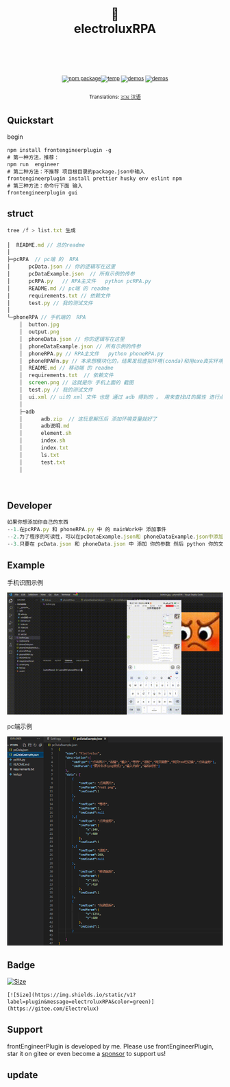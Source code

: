 <div align="center"><h1>
<br/>
🔨 
<br />
electroluxRPA
<br /><br />
</h1>
<sup>
<br />
<br />
<a href="none"><img src="https://img.shields.io/static/v1?label=version&message=v1.0.0&color=blue" alt="npm package" /></a><a href=https://space.bilibili.com/286773126><img src="https://img.shields.io/static/v1?label=Bili&message=Electrolux&color=pink" alt="temp" /></a>
<a href="none">   <img src="https://img.shields.io/static/v1?label=Author&message=Electrolux&color=yellow" alt="demos" /></a>
<a href="none">   <img src="https://img.shields.io/static/v1?label=Contribute&message=welcome&color=green" alt="demos" /></a>
<br />
</a>
<br />
Translations: <a href="">🇨🇳 汉语</a>
</sup>
</div>




##  Quickstart

begin

```shell
npm install frontengineerplugin -g
# 第一种方法，推荐：
npm run  engineer 
# 第二种方法：不推荐 项目根目录的package.json中输入
frontengineerplugin install prettier husky env eslint npm
# 第三种方法：命令行下面 输入
frontengineerplugin gui
```





## struct

```js
tree /f > list.txt 生成

│  README.md // 总的readme
│  
├─pcRPA  // pc端 的  RPA
│      pcData.json // 你的逻辑写在这里
│      pcDataExample.json  // 所有示例的传参
│      pcRPA.py   // RPA主文件   python pcRPA.py
│      README.md // pc端 的 readme
│      requirements.txt // 依赖文件
│      test.py // 我的测试文件
│      
└─phoneRPA // 手机端的  RPA
    │  button.jpg 
    │  output.png
    │  phoneData.json // 你的逻辑写在这里
    │  phoneDataExample.json // 所有示例的传参
    │  phoneRPA.py // RPA主文件   python phoneRPA.py
    │  phoneRPAFn.py // 本来想模块化的，结果发现虚拟环境(conda)和用exe真实环境的模块有出入，因此删掉了这个文件
    │  README.md // 移动端 的 readme
    │  requirements.txt  // 依赖文件
    │  screen.png // 这就是你 手机上面的 截图 
    │  test.py // 我的测试文件
    │  ui.xml // ui的 xml 文件 也是 通过 adb 得到的 。 用来查找UI的属性 进行点击
    │  
    ├─adb
    │      adb.zip  // 这玩意解压后 添加环境变量就好了
    │      adb说明.md
    │      element.sh
    │      index.sh
    │      index.txt
    │      ls.txt
    │      test.txt
    │      
    
            

```











## Developer

```js
如果你想添加你自己的东西
--1.在pcRPA.py 和 phoneRPA.py 中 的 mainWork中 添加事件
--2.为了程序的可读性，可以在pcDataExample.json和 phoneDataExample.json中添加你的示例
--3.只要在 pcData.json 和 phoneData.json 中 添加 你的参数 然后 python 你的文件.py就可以运行
```



## Example



手机识图示例

<img src = "./img/mobile.gif">

pc端示例

<img src = "./img/data.png">















## Badge

[![Size](https://img.shields.io/static/v1?label=plugin&message=electroluxRPA&color=green)](https://gitee.com/Electrolux)

```
[![Size](https://img.shields.io/static/v1?label=plugin&message=electroluxRPA&color=green)](https://gitee.com/Electrolux)
```



## Support

frontEngineerPlugin is developed by me. Please use frontEngineerPlugin, star it on gitee or even become a [sponsor](https://gitee.com/Electrolux) to support us!



## update